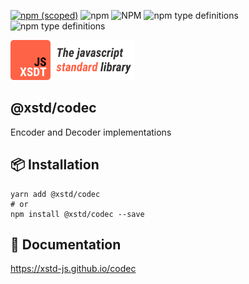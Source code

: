 [![npm (scoped)](https://img.shields.io/npm/v/@xstd/codec.svg)](https://www.npmjs.com/package/@xstd/codec)
![npm](https://img.shields.io/npm/dm/@xstd/codec.svg)
![NPM](https://img.shields.io/npm/l/@xstd/codec.svg)
![npm type definitions](https://img.shields.io/npm/types/@xstd/codec.svg)
![npm type definitions](https://img.shields.io/badge/coverage-100%25-green)

<picture>
  <source height="64" media="(prefers-color-scheme: dark)" srcset="https://github.com/xstd-js/website/blob/main/assets/logo/png/logo-large-dark.png?raw=true">
  <source height="64" media="(prefers-color-scheme: light)" srcset="https://github.com/xstd-js/website/blob/main/assets/logo/png/logo-large-light.png?raw=true">
  <img height="64" alt="Shows a black logo in light color mode and a white one in dark color mode." src="https://github.com/xstd-js/website/blob/main/assets/logo/png/logo-large-light.png?raw=true">
</picture>

## @xstd/codec

Encoder and Decoder implementations

## 📦 Installation

```shell
yarn add @xstd/codec
# or
npm install @xstd/codec --save
```

## 📜 Documentation

https://xstd-js.github.io/codec
